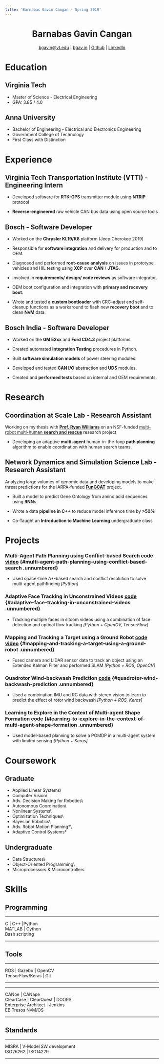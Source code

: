 ```yaml
---
title: 'Barnabas Gavin Cangan - Spring 2019'
---
```

<h1 align='center'> Barnabas Gavin Cangan </h1>
<p align='center'> 
<a href='mailto:bgavin@vt.edu'>bgavin@vt.edu</a> | 
<a href='http://bgav.in'>bgav.in</a> | 
<a href='https://github.com/gavincangan'>Github</a> | 
<a href='https://www.linkedin.com/in/cangan'>LinkedIn</a>
</p>

<!-- [ **GitHub**](https://github.com/gavincangan)\ -->
<!-- [ **LinkedIn**](https://www.linkedin.com/in/cangan) -->

Education
=========

Virginia Tech
-------------

- Master of Science - Electrical Engineering
- GPA: 3.85 / 4.0

Anna University
---------------

- Bachelor of Engineering - Electrical and Electronics Engineering
- Government College of Technology
- First Class with Distinction

Experience
==========

## Virginia Tech Transportation Institute (VTTI) - Engineering Intern

- Developed software for **RTK-GPS** transmitter module using **NTRIP** protocol

- **Reverse-engineered** raw vehicle CAN bus data using open source tools

## Bosch - Software Developer

- Worked on the **Chrysler KL19/K8** platform (Jeep Cherokee 2019)

- Responsible for **software integration** and delivery for production and to OEM.

- Diagnosed and performed **root-cause analysis** on issues in prototype vehicles and HIL testing using **XCP** over **CAN** / **JTAG**.

- Involved in **requirements/ design/ code reviews** as software integrator.

- OEM boot configuration and integration with **primary and recovery boot**.

- Wrote and tested a **custom bootloader** with CRC-adjust and self-cleanup functions as a workaround to flash new **recovery boot**
and to clean **NvM** data.

## Bosch India - Software Developer

- Worked on the **GM E2xx** and **Ford CD4.3** project platforms

- Created automated **Integration Testing** procedures in Python.

- Built **software simulation models** of power steering modules.

- Developed and tested **CAN I/O** abstraction and **UDS** modules.

- Created and **performed tests** based on internal and OEM requirements.

Research
========

## Coordination at Scale Lab - Research Assistant

Working on my thesis with **[Prof. Ryan Williams](https://autonomyandrobotics.centers.vt.edu/people/williams.html)** on an NSF-funded [multi-robot multi-human **search and rescue**](https://www.nsf.gov/awardsearch/showAward?AWD_ID=1830414) research project.

- Developing an adaptive **multi-agent** human-in-the-loop **path planning** algorithm to enable coordination with human search teams.

## Network Dynamics and Simulation Science Lab - Research Assistant

Analyzing large volumes of genomic data and developing models to make threat predictions for the IARPA-funded **[FunGCAT](https://www.iarpa.gov/index.php/research-programs/fun-gcat)** project.

- Built a model to predict Gene Ontology from amino acid sequences using **RNN**s

- Wrote a data **pipeline in C++** to reduce model inference time by **&gt;50%**

- Co-Taught an **Introduction to Machine Learning** undergraduate class

Projects
========

### Multi-Agent Path Planning using Conflict-based Search [code](https://github.com/gavincangan/multiagent-pathfinding) [video](https://www.youtube.com/watch?v=b5KMm729b_4)  {#multi-agent-path-planning-using-conflict-based-search .unnumbered}

- Used space-time A\*-based search and conflict resolution to solve multi-agent pathfinding *\[Python\]*

### Adaptive Face Tracking in Unconstrained Videos [code](https://github.com/gavincangan/AdaptiveFaceTracking)  {#adaptive-face-tracking-in-unconstrained-videos .unnumbered}

- Tracking multiple faces in sitcom videos using a combination of face detection and optical flow tracking *\[Python + OpenCV, TensorFlow\]*

### Mapping and Tracking a Target using a Ground Robot [code](https://github.com/gavincangan/bayesian-robotics) [video](https://www.youtube.com/playlist?list=PLrq85AiKQ1UQ7Xlcx6CEyrwCmWUAM_3p7) {#mapping-and-tracking-a-target-using-a-ground-robot .unnumbered}

- Fused camera and LIDAR sensor data to track an object using an Extended Kalman Filter and performed SLAM *\[Python + ROS, OpenCV\]*

### Quadrotor Wind-backwash Prediction [code](https://github.com/gavincangan/wind-prediction) {#quadrotor-wind-backwash-prediction .unnumbered}

- Used a combination IMU and RC data with stereo vision to learn to predict the effect of rotor wind backwash *\[Python + ROS, Keras\]*

### Learning to Explore in the Context of Multi-agent Shape Formation [code](https://github.com/gavincangan/modelbased-shapeformation) {#learning-to-explore-in-the-context-of-multi-agent-shape-formation .unnumbered}

- Used model-based planning to solve a POMDP in a multi-agent system with limited sensing *\[Python + Keras\]*

Coursework
==========

Graduate
--------

- Applied Linear Systems\
- Computer Vision\
- Adv. Decision Making for Robotics\
- Autonomous Coordination\
- Nonlinear Systems\
- Optimization Techniques\
- Bayesian Robotics\
- Adv. Robot Motion Planning\*\
- Adaptive Control Systems\*

Undergraduate
-------------

- Data Structures\
- Object-Oriented Programming\
- Microprocessors & Microcontrollers

Skills
======

Programming
-----------

  ----------------- -- --
  C | C++ |Python      
  MATLAB | Cython      
  Bash scripting       
  ----------------- -- --

Tools
-----

  ------------------------ -- --
  ROS | Gazebo | OpenCV       
  TensorFlow/Keras | Git      
  ------------------------ -- --

  -------------------------------- -- --
  CANoe | CANape                      
  ClearCase | ClearQuest | DOORS      
  Enterprise Architect | Jenkins      
  EB Tresos NvM/OS                    
  -------------------------------- -- --

Standards
---------

  -------------------------------- -- --
  MISRA | V-Model SW development      
  ISO26262 | ISO14229                 
  -------------------------------- -- --
